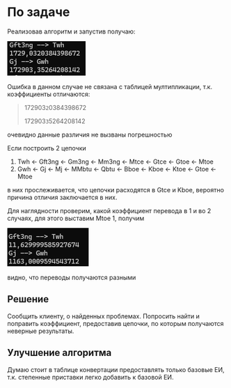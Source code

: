 # По задаче

Реализовав алгоритм и запустив получаю:

![alt text](image.png)

Ошибка в данном случае не связана с таблицей мултипликации, т.к. коэффициенты отличаются:

> 172903`2`0384398672
>
> 172903`3`5264208142

очевидно данные различия не вызваны погрешностью

Если построить 2 цепочки

1. Twh <- Gft3ng <- Gm3ng <- Mm3ng <- Mtce <- Gtce <- Gtoe <- Mtoe
2. Gwh <- Gj <- Mj <- MMbtu <- Qbtu <- Bboe <- Kboe <- Ktoe <- Gtoe <- Mtoe

в них прослеживается, что цепочки расходятся в Gtce и Kboe, вероятно причина отличия заключается в них.

Для наглядности проверим, какой коэффициент перевода в 1 и во 2 случаях, для этого выставим Mtoe 1, получим

![alt text](image-1.png)

видно, что переводы получаются разными

## Решение

Сообщить клиенту, о найденных проблемах. Попросить найти и поправить коэффициент, предоставив цепочки, по которым получаются неверные результаты.

## Улучшение алгоритма

Думаю стоит в таблице конвертации предоставлять только базовые ЕИ, т.к. степенные приставки легко добавить к базовой ЕИ.
